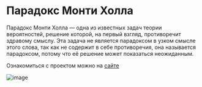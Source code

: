 # Парадокс Монти Холла
Парадокс Монти Холла — одна из известных задач теории вероятностей, решение которой, на первый взгляд, противоречит здравому смыслу. Эта задача не является парадоксом в узком смысле этого слова, так как не содержит в себе противоречия, она называется парадоксом, потому что её решение может показаться неожиданным.

Ознакомиться с проектом можно на [сайте](http://montyhall.ultimatefreehost.in/?i=1)

![image](https://user-images.githubusercontent.com/91293535/202740452-1478a222-4669-4b22-ad74-112deb962646.png)

